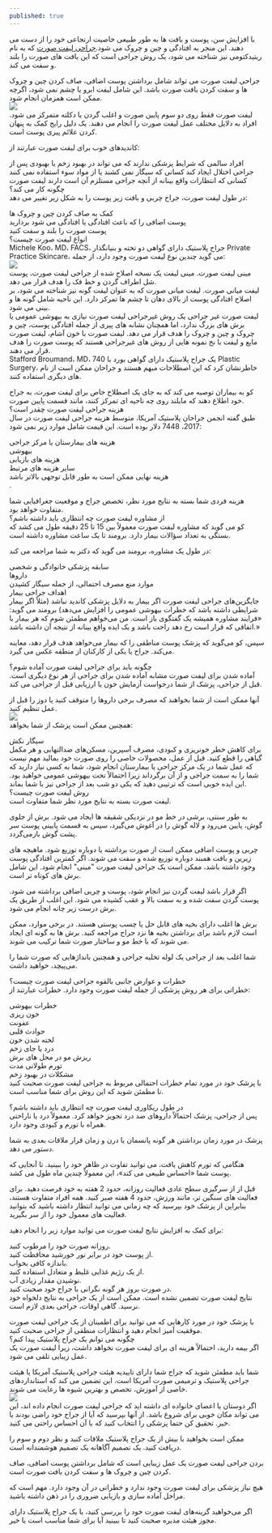 ```yaml
---
published: true
---
```

با افزایش سن، پوست و بافت ها به طور طبیعی خاصیت ارتجاعی خود را از دست می دهند. این منجر به افتادگی و چین و چروک می شود.[جراحی لیفت صورت](https://faceliftcenter.ir/%d9%84%db%8c%d9%81%d8%aa-%d8%b5%d9%88%d8%b1%d8%aa/) که به نام ریتیدکتومی نیز شناخته می شود، یک روش جراحی است که این بافت های صورت را بلند و سفت می کند.<br>

جراحی لیفت صورت می تواند شامل برداشتن پوست اضافی، صاف کردن چین و چروک ها و سفت کردن بافت صورت باشد. این شامل لیفت ابرو یا چشم نمی شود، اگرچه ممکن است همزمان انجام شود.<br>
![](https://faceliftcenter.ir/wp-content/uploads/2018/11/4pic.jpg)
<br>
لیفت صورت فقط روی دو سوم پایین صورت و اغلب گردن یا دکلته متمرکز می شود. افراد به دلایل مختلف عمل لیفت صورت را انجام می دهند. یک دلیل رایج کمک به پنهان کردن علائم پیری پوست است.<br>

کاندیدهای خوب برای لیفت صورت عبارتند از:<br>

افراد سالمی که شرایط پزشکی ندارند که می تواند در بهبود زخم یا بهبودی پس از جراحی اختلال ایجاد کند
کسانی که سیگار نمی کشند یا از مواد سوء استفاده نمی کنند
کسانی که انتظارات واقع بینانه از آنچه جراحی مستلزم آن است دارند
لیفت صورت چگونه کار می کند؟<br>
در طول لیفت صورت، جراح چربی و بافت زیر پوست را به شکل زیر تغییر می دهد:<br>

کمک به صاف کردن چین و چروک ها<br>
پوست اضافی را که باعث افتادگی یا افتادگی می شود بردارید<br>
پوست صورت را بلند و سفت کنید<br>
انواع لیفت صورت چیست؟<br>
Michele Koo، MD، FACS، جراح پلاستیک دارای گواهی دو تخته و بنیانگذار Private Practice Skincare، می گوید چندین نوع لیفت صورت وجود دارد، از جمله:<br>
![](https://faceliftcenter.ir/wp-content/uploads/2022/07/%D8%A7%D9%86%D9%88%D8%B9-%D9%84%DB%8C%D9%81%D8%AA-%D8%B5%D9%88%D8%B1%D8%AA-.jpg)
<br>
مینی لیفت صورت. مینی لیفت یک نسخه اصلاح شده از جراحی لیفت صورت، پوست شل اطراف گردن و خط فک را هدف قرار می دهد.<br>
لیفت میانی صورت. لیفت میانی صورت که به عنوان لیفت گونه نیز شناخته می شود، بر اصلاح افتادگی پوست از بالای دهان تا چشم ها تمرکز دارد. این ناحیه شامل گونه ها و بینی می شود.<br>
لیفت صورت غیر جراحی یک روش غیرجراحی لیفت صورت نیازی به بیهوشی عمومی یا برش های بزرگ ندارد، اما همچنان نشانه های پیری از جمله افتادگی پوست، چین و چروک و چین و چروک را هدف قرار می دهد. لیفت صورت با خون آشام، لیفت صورت مایع و لیفت با نخ نمونه هایی از روش های غیرجراحی هستند که پوست صورت را هدف قرار می دهند.<br>
Stafford Broumand، MD، یک جراح پلاستیک دارای گواهی بورد با 740 Plastic Surgery، خاطرنشان کرد که این اصطلاحات مبهم هستند و جراحان ممکن است از نام های دیگری استفاده کنند.<br>

کو به بیماران توصیه می کند که به جای یک اصطلاح خاص برای لیفت صورت، به جراح خود اطلاع دهند که مایلند روی چه ناحیه ای تمرکز کنند، مانند قسمت پایین صورت.<br>
هزینه جراحی لیفت صورت چقدر است؟<br>
طبق گفته انجمن جراحان پلاستیک آمریکا، متوسط هزینه جراحی لیفت صورت در سال 2017، 7448 دلار بوده است. این قیمت شامل موارد زیر نمی شود:<br>

هزینه های بیمارستان یا مرکز جراحی<br>
بیهوشی<br>
هزینه های بازیابی<br>
سایر هزینه های مرتبط<br>
هزینه نهایی ممکن است به طور قابل توجهی بالاتر باشد<br>.

هزینه فردی شما بسته به نتایج مورد نظر، تخصص جراح و موقعیت جغرافیایی شما متفاوت خواهد بود.<br>
از مشاوره لیفت صورت چه انتظاری باید داشته باشم؟<br>
کو می گوید که مشاوره لیفت صورت معمولاً بین 15 تا 25 دقیقه طول می کشد که بستگی به تعداد سؤالات بیمار دارد. برومند تا یک ساعت مشاوره داشته است.<br>

در طول یک مشاوره، برومند می گوید که دکتر به شما مراجعه می کند:<br>

سابقه پزشکی خانوادگی و شخصی<br>
داروها<br>
موارد منع مصرف احتمالی، از جمله سیگار کشیدن<br>
اهداف جراحی بیمار<br>
جایگزین‌های جراحی لیفت صورت اگر بیمار به دلایل پزشکی کاندید نباشد (مثلاً اگر بیمار شرایطی داشته باشد که خطرات بیهوشی عمومی را افزایش می‌دهد)
برومند می گوید: «فرایند مشاوره همیشه یک گفتگوی باز است. من می‌خواهم مطمئن شوم که هر بیمار با اتفاقی که قرار است رخ دهد راحت باشد و یک ایده واقع بینانه از نتیجه آن داشته باشد.»<br>

سپس، کو می‌گوید که پزشک پوست مناطقی را که بیمار می‌خواهد هدف قرار دهد، معاینه می‌کند. جراح یا یکی از کارکنان از منطقه عکس می گیرد.<br>

چگونه باید برای جراحی لیفت صورت آماده شوم؟<br>
آماده شدن برای لیفت صورت مشابه آماده شدن برای جراحی از هر نوع دیگری است. قبل از جراحی، پزشک از شما درخواست آزمایش خون یا ارزیابی قبل از جراحی می کند.<br>

آنها ممکن است از شما بخواهند که مصرف برخی داروها را متوقف کنید یا دوز را قبل از عمل تنظیم کنید.<br>
![](https://faceliftcenter.ir/wp-content/uploads/2022/07/%D9%84%DB%8C%D9%81%D8%AA-%D8%B5%D9%88%D8%B1%D8%AA-%D8%A8%D8%A7-%D9%86%D8%AE.jpg)
<br>
همچنین ممکن است پزشک از شما بخواهد:<br>

سیگار نکش<br>
برای کاهش خطر خونریزی و کبودی، مصرف آسپرین، مسکن‌های ضدالتهابی و هر مکمل گیاهی را قطع کنید.
قبل از عمل، محصولات خاصی را روی صورت خود بمالید
مهم نیست که عمل شما در یک مرکز جراحی یا بیمارستان انجام شود، شما به کسی نیاز دارید که شما را به سمت جراحی و از آن برگرداند زیرا احتمالاً تحت بیهوشی عمومی خواهید بود. این ایده خوبی است که ترتیبی دهید که یکی دو شب بعد از جراحی نیز با شما بماند.<br>
روش لیفت صورت چیست؟<br>
لیفت صورت بسته به نتایج مورد نظر شما متفاوت است.<br>

به طور سنتی، برشی در خط مو در نزدیکی شقیقه ها ایجاد می شود. برش از جلوی گوش، پایین می‌رود و لاله گوش را در آغوش می‌گیرد، سپس به قسمت پایینی پوست سر پشت گوش بازمی‌گردد.<br>

چربی و پوست اضافی ممکن است از صورت برداشته یا دوباره توزیع شود. ماهیچه های زیرین و بافت همبند دوباره توزیع شده و سفت می شوند. اگر کمترین افتادگی پوست وجود داشته باشد، ممکن است یک جراحی لیفت صورت "مینی" انجام شود. این شامل برش های کوتاه تر است.<br>

اگر قرار باشد لیفت گردن نیز انجام شود، پوست و چربی اضافی برداشته می شود. پوست گردن سفت شده و به سمت بالا و عقب کشیده می شود. این اغلب از طریق یک برش درست زیر چانه انجام می شود.<br>

برش ها اغلب دارای بخیه های قابل حل یا چسب پوستی هستند. در برخی موارد، ممکن است لازم باشد برای برداشتن بخیه ها نزد جراح مراجعه کنید. برش ها به گونه ای ایجاد می شوند که با خط مو و ساختار صورت شما ترکیب می شوند.<br>

شما اغلب بعد از جراحی یک لوله تخلیه جراحی و همچنین بانداژهایی که صورت شما را می‌پیچد، خواهید داشت.<br>

خطرات و عوارض جانبی بالقوه جراحی لیفت صورت چیست؟<br>
خطراتی برای هر روش پزشکی از جمله لیفت صورت وجود دارد. خطرات عبارتند از:<br>

خطرات بیهوشی<br>
خون ریزی<br>
عفونت<br>
حوادث قلبی<br>
لخته شدن خون<br>
درد یا جای زخم<br>
ریزش مو در محل های برش<br>
تورم طولانی مدت<br>
مشکلات در بهبود زخم<br>
با پزشک خود در مورد تمام خطرات احتمالی مربوط به جراحی لیفت صورت صحبت کنید تا مطمئن شوید که این روش برای شما مناسب است.<br>

در طول ریکاوری لیفت صورت چه انتظاری باید داشته باشم؟<br>
پس از جراحی، پزشک احتمالاً داروهای ضد درد تجویز خواهد کرد. معمولاً درد یا ناراحتی همراه با تورم و کبودی وجود دارد.<br>

پزشک در مورد زمان برداشتن هر گونه پانسمان یا درن و زمان قرار ملاقات بعدی به شما دستور می دهد.<br>

هنگامی که تورم کاهش یافت، می توانید تفاوت در ظاهر خود را ببینید. تا آنجایی که پوست شما «احساس طبیعی می کند»، این معمولاً چندین ماه طول می کشد.<br>

قبل از از سرگیری سطح عادی فعالیت روزانه، حدود 2 هفته به خود فرصت دهید. برای فعالیت های سنگین تر، مانند ورزش، حدود 4 هفته صبر کنید. همه افراد متفاوت هستند، بنابراین از پزشک خود بپرسید که چه زمانی می توانید انتظار داشته باشید که بتوانید فعالیت های معمول خود را از سر بگیرید.<br>

برای کمک به افزایش نتایج لیفت صورت می توانید موارد زیر را انجام دهید:<br>

روزانه صورت خود را مرطوب کنید.<br>
از پوست خود در برابر نور خورشید محافظت کنید.<br>
باندازه کافی بخواب.<br>
از یک رژیم غذایی غلیظ و متعادل استفاده کنید.<br>
نوشیدن مقدار زیادی آب.<br>
در صورت بروز هر گونه نگرانی با جراح خود صحبت کنید.<br>
نتایج لیفت صورت تضمین نشده است. ممکن است از یک جراحی به نتایج دلخواه خود نرسید. گاهی اوقات، جراحی بعدی لازم است.<br>

با پزشک خود در مورد کارهایی که می توانید برای اطمینان از یک جراحی لیفت صورت موفقیت آمیز انجام دهید و انتظارات منطقی از جراحی صحبت کنید.<br>
چگونه می توانم یک جراح پلاستیک پیدا کنم؟<br>
اگر بیمه دارید، احتمالاً هزینه ای برای لیفت صورت نخواهد داشت، زیرا لیفت صورت یک عمل زیبایی تلقی می شود.<br>

شما باید مطمئن شوید که جراح شما دارای تاییدیه هیئت جراحی پلاستیک آمریکا یا هیئت جراحی پلاستیک و ترمیمی صورت آمریکا است. این تضمین می کند که استانداردهای خاصی از آموزش، تخصص و بهترین شیوه ها رعایت می شوند.<br>
![](https://faceliftcenter.ir/wp-content/uploads/2022/07/%D9%84%DB%8C%D9%81%D8%AA-%D8%B5%D9%88%D8%B1%D8%AA-%D8%A8%D8%A7-%D8%AA%D8%B2%D8%B1%DB%8C%D9%82-%D8%A8%D9%88%D8%AA%D8%A7%DA%A9%D8%B3.jpg)
<br>
اگر دوستان یا اعضای خانواده ای داشته اید که جراحی لیفت صورت انجام داده اند، این می تواند مکان خوبی برای شروع باشد. از آنها بپرسید که آیا از جراح خود راضی بودند یا خیر. تحقیق کن حتما پزشکی را انتخاب کنید که با آن احساس راحتی می کنید.<br>

ممکن است بخواهید با بیش از یک جراح پلاستیک ملاقات کنید و نظر دوم و سوم را دریافت کنید. یک تصمیم آگاهانه یک تصمیم هوشمندانه است.<br>

بردن
جراحی لیفت صورت یک عمل زیبایی است که شامل برداشتن پوست اضافی، صاف کردن چین و چروک ها و سفت کردن بافت صورت است.<br>

هیچ نیاز پزشکی برای لیفت صورت وجود ندارد و خطراتی در آن وجود دارد. مهم است که مراحل آماده سازی و بازیابی ضروری را در ذهن داشته باشید.<br>

اگر می‌خواهید گزینه‌های لیفت صورت خود را بررسی کنید، با یک جراح پلاستیک دارای مجوز هیئت مدیره صحبت کنید تا ببینید آیا برای شما مناسب است یا خیر.
